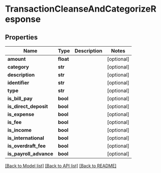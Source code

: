 # TransactionCleanseAndCategorizeResponse

## Properties
Name | Type | Description | Notes
------------ | ------------- | ------------- | -------------
**amount** | **float** |  | [optional] 
**category** | **str** |  | [optional] 
**description** | **str** |  | [optional] 
**identifier** | **str** |  | [optional] 
**type** | **str** |  | [optional] 
**is_bill_pay** | **bool** |  | [optional] 
**is_direct_deposit** | **bool** |  | [optional] 
**is_expense** | **bool** |  | [optional] 
**is_fee** | **bool** |  | [optional] 
**is_income** | **bool** |  | [optional] 
**is_international** | **bool** |  | [optional] 
**is_overdraft_fee** | **bool** |  | [optional] 
**is_payroll_advance** | **bool** |  | [optional] 

[[Back to Model list]](../README.md#documentation-for-models) [[Back to API list]](../README.md#documentation-for-api-endpoints) [[Back to README]](../README.md)


